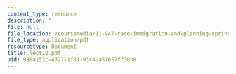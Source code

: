 ```yaml
---
content_type: resource
description: ''
file: null
file_location: /coursemedia/11-947-race-immigration-and-planning-spring-2005/988a153c43271f8193c4a51657ff30b8_lect10.pdf
file_type: application/pdf
resourcetype: Document
title: lect10.pdf
uid: 988a153c-4327-1f81-93c4-a51657ff30b8
---
```


